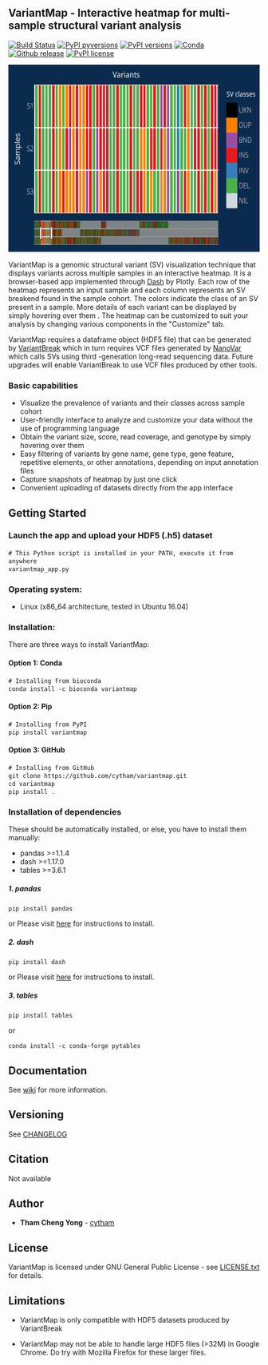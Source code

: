 ## VariantMap - Interactive heatmap for multi-sample structural variant analysis
[![Build Status](https://travis-ci.com/cytham/variantmap.svg?branch=master)](https://travis-ci.com/cytham/variantmap)
[![PyPI pyversions](https://img.shields.io/pypi/pyversions/variantmap)](https://pypi.org/project/variantmap/)
[![PyPI versions](https://img.shields.io/pypi/v/variantmap)](https://pypi.org/project/variantmap/)
[![Conda](https://img.shields.io/conda/v/bioconda/variantmap)](https://anaconda.org/bioconda/variantmap)
[![Github release](https://img.shields.io/github/v/release/cytham/variantmap?include_prereleases)](../../releases)
[![PyPI license](https://img.shields.io/pypi/l/variantmap)](./LICENSE.txt)

<p align="center">
    <img width="565" height="375" src="variantmap/assets/demo-image.png" alt="variantmap-demo-image">
</p>

VariantMap is a genomic structural variant (SV) visualization technique that displays variants across multiple samples in
 an interactive heatmap. It is a browser-based app implemented through [Dash](https://plotly.com/dash/) by Plotly. Each row of
  the heatmap represents an input sample and each column represents an SV breakend found in the sample cohort. The colors
   indicate the class of an SV present in a sample. More details of each variant can be displayed by simply hovering over them
   . The heatmap can be customized to suit your analysis by changing various components in the "Customize" tab.

VariantMap requires a dataframe object (HDF5 file) that can be generated by [VariantBreak](https://github.com/cytham/variantbreak
) which in turn requires VCF files generated by [NanoVar](https://github.com/cytham/nanovar) which calls SVs using third
-generation long-read sequencing data. Future upgrades will enable VariantBreak to use VCF files produced by other tools.
 
 
### Basic capabilities
* Visualize the prevalence of variants and their classes across sample cohort
* User-friendly interface to analyze and customize your data without the use of programming language
* Obtain the variant size, score, read coverage, and genotype by simply hovering over them
* Easy filtering of variants by gene name, gene type, gene feature, repetitive elements, or other annotations, depending on input
 annotation files
* Capture snapshots of heatmap by just one click
* Convenient uploading of datasets directly from the app interface


## Getting Started

### Launch the app and upload your HDF5 (.h5) dataset

```
# This Python script is installed in your PATH, execute it from anywhere
variantmap_app.py 
```

### Operating system: 
* Linux (x86_64 architecture, tested in Ubuntu 16.04)

### Installation:
There are three ways to install VariantMap:
#### Option 1: Conda
```
# Installing from bioconda
conda install -c bioconda variantmap
```
#### Option 2: Pip
```
# Installing from PyPI
pip install variantmap
```
#### Option 3: GitHub
```
# Installing from GitHub
git clone https://github.com/cytham/variantmap.git 
cd variantmap
pip install .
```

### Installation of dependencies
These should be automatically installed, or else, you have to install them manually:
* pandas >=1.1.4
* dash >=1.17.0
* tables >=3.6.1

##### 1. _pandas_
```
pip install pandas
```
or
Please visit [here](https://pandas.pydata.org/pandas-docs/stable/getting_started/install.html) for instructions to install.

##### 2. _dash_
```
pip install dash
```
or 
Please visit [here](https://dash.plotly.com/installation) for instructions to install.

##### 3. _tables_
```
pip install tables
```
or
```
conda install -c conda-forge pytables
```

## Documentation
See [wiki](https://github.com/cytham/variantmap/wiki) for more information.

## Versioning
See [CHANGELOG](./CHANGELOG.txt)

## Citation
Not available

## Author

* **Tham Cheng Yong** - [cytham](https://github.com/cytham)

## License

VariantMap is licensed under GNU General Public License - see [LICENSE.txt](./LICENSE.txt) for details.

## Limitations
* VariantMap is only compatible with HDF5 datasets produced by VariantBreak
 
* VariantMap may not be able to handle large HDF5 files (>32M) in Google Chrome. Do try with Mozilla Firefox for these larger
 files.
